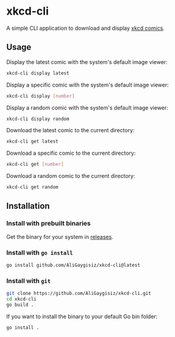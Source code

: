 # xkcd-cli
A simple CLI application to download and display [xkcd comics](https://xkcd.com/).

## Usage
Display the latest comic with the system's default image viewer:
```bash
xkcd-cli display latest
```
Display a specific comic with the system's default image viewer:
```bash
xkcd-cli display [number]
```
Display a random comic with the system's default image viewer:
```bash
xkcd-cli display random
```
Download the latest comic to the current directory:
```bash
xkcd-cli get latest
```
Download a specific comic to the current directory:
```bash
xkcd-cli get [number]
```
Download a random comic to the current directory:
```bash
xkcd-cli get random
```

## Installation

### Install with prebuilt binaries
Get the binary for your system in [releases](https://github.com/AliGaygisiz/xkcd-cli/releases/latest).

### Install with `go install`
```bash
go install github.com/AliGaygisiz/xkcd-cli@latest
```

### Install with `git`
```bash
git clone https://github.com/AliGaygisiz/xkcd-cli.git
cd xkcd-cli
go build .
```
If you want to install the binary to your default Go bin folder:
```bash
go install .
```
